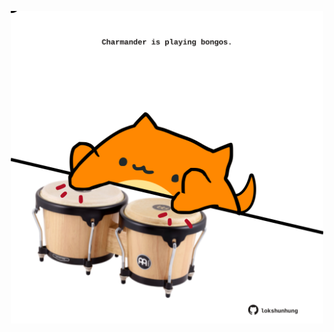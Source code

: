<!-- built at 16/10/2022, 06:06:25 UTC -->
<p align="center">
  <img width="500" height="500" src="./ReadmeImage.svg">
</p>
